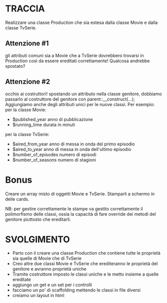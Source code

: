 # TRACCIA

Realizzare una classe Production che sia estesa dalla classe Movie e dalla classe TvSerie.

## Attenzione #1

gli attributi comuni sia a Movie che a TvSerie dovrebbero trovarsi in Production così da essere ereditati correttamente! Qualcosa andrebbe spostato?

## Attenzione #2

occhio ai costruttori! spostando un attributo nella classe genitore, dobbiamo passarlo al costruttore del genitore con parent::\_\_construct(...);
Aggiungiamo anche degli attributi unici per le nuove classi. Per esempio:
per la classe Movie:

- $published_year anno di pubblicazione
- $running_time durata in minuti

per la classe TvSerie:

- $aired_from_year anno di messa in onda del primo episodio
- $aired_to_year anno di messa in onda dell'ultimo episodio
- $number_of_episodes numero di episodi
- $number_of_seasons numero di stagioni

# Bonus

Creare un array misto di oggetti Movie e TvSerie. Stamparli a schermo in delle cards.

NB: per gestire correttamente le stampe va gestito correttamente il polimorfismo delle classi, ossia la capacità di fare override dei metodi del genitore piuttosto che ereditarli.

# SVOLGIMENTO

- Parto con il creare una classe Production che contiene tutte le proprietà sia quelle di Movie che di TvSerie
- Creo altre due classi Movie e TvSerie che erediteranno le proprietà del genitore e avranno proprietà uniche
- Tramite costruttore imposto le classi uniche e le metto insieme a quelle ereditate
- aggiungo un get e un set per i controlli
- facciamo un po' di scaffolding mettendo le classi in file diversi
- creiamo un layout in html
